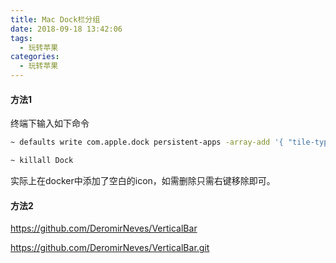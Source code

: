 ```yaml
---
title: Mac Dock栏分组
date: 2018-09-18 13:42:06
tags:
  - 玩转苹果
categories:
  - 玩转苹果
---
```


#### 方法1
终端下输入如下命令
```bash
~ defaults write com.apple.dock persistent-apps -array-add '{ "tile-type" = "spacer-tile"; }'

~ killall Dock
```
实际上在docker中添加了空白的icon，如需删除只需右键移除即可。

<!-- more -->

#### 方法2

https://github.com/DeromirNeves/VerticalBar

https://github.com/DeromirNeves/VerticalBar.git
